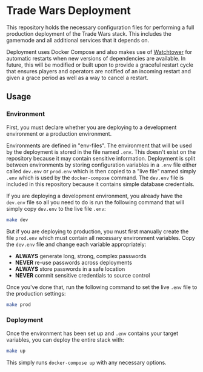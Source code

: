 # Trade Wars Deployment

This repository holds the necessary configuration files for performing a full
production deployment of the Trade Wars stack. This includes the gamemode and
all additional services that it depends on.

Deployment uses Docker Compose and also makes use of
[Watchtower](https://github.com/v2tec/watchtower) for automatic restarts when
new versions of dependencies are available. In future, this will be modified or
built upon to provide a graceful restart cycle that ensures players and
operators are notified of an incoming restart and given a grace period as well
as a way to cancel a restart.

## Usage

### Environment

First, you must declare whether you are deploying to a development environment
or a production environment.

Environments are defined in "env-files". The environment that will be used by
the deployment is stored in the file named `.env`. This doesn't exist on the
repository because it may contain sensitive information. Deployment is split
between environments by storing configuration variables in a `.env` file either
called `dev.env` or `prod.env` which is then copied to a "live file" named
simply `.env` which is used by the `docker-compose` command. The `dev.env` file
is included in this repository because it contains simple database credentials.

If you are deploying a development environment, you already have the `dev.env`
file so all you need to do is run the following command that will simply copy
`dev.env` to the live file `.env`:

```bash
make dev
```

But if you are deploying to production, you must first manually create the file
`prod.env` which must contain all necessary environment variables. Copy the
`dev.env` file and change each variable appropriately:

- **ALWAYS** generate long, strong, complex passwords
- **NEVER** re-use passwords across deployments
- **ALWAYS** store passwords in a safe location
- **NEVER** commit sensitive credentials to source control

Once you've done that, run the following command to set the live `.env` file to
the production settings:

```bash
make prod
```

### Deployment

Once the environment has been set up and `.env` contains your target variables,
you can deploy the entire stack with:

```bash
make up
```

This simply runs `docker-compose up` with any necessary options.
